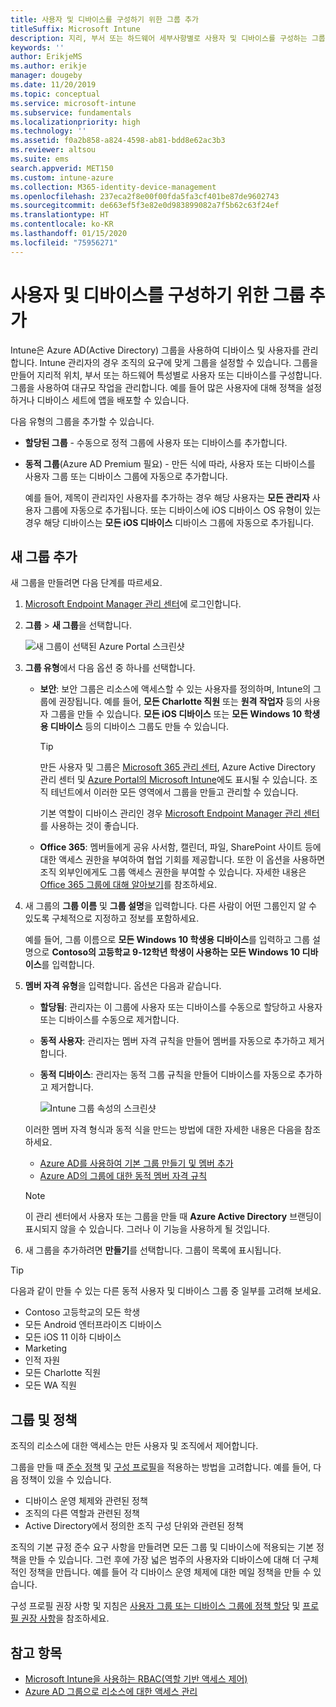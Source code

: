 ```yaml
---
title: 사용자 및 디바이스를 구성하기 위한 그룹 추가
titleSuffix: Microsoft Intune
description: 지리, 부서 또는 하드웨어 세부사항별로 사용자 및 디바이스를 구성하는 그룹을 추가합니다.
keywords: ''
author: ErikjeMS
ms.author: erikje
manager: dougeby
ms.date: 11/20/2019
ms.topic: conceptual
ms.service: microsoft-intune
ms.subservice: fundamentals
ms.localizationpriority: high
ms.technology: ''
ms.assetid: f0a2b858-a824-4598-ab81-bdd8e62ac3b3
ms.reviewer: altsou
ms.suite: ems
search.appverid: MET150
ms.custom: intune-azure
ms.collection: M365-identity-device-management
ms.openlocfilehash: 237eca2f8e00f00fda5fa3cf401be87de9602743
ms.sourcegitcommit: de663ef5f3e82e0d983899082a7f5b62c63f24ef
ms.translationtype: HT
ms.contentlocale: ko-KR
ms.lasthandoff: 01/15/2020
ms.locfileid: "75956271"
---
```

# <a name="add-groups-to-organize-users-and-devices"></a>사용자 및 디바이스를 구성하기 위한 그룹 추가

Intune은 Azure AD(Active Directory) 그룹을 사용하여 디바이스 및 사용자를 관리합니다. Intune 관리자의 경우 조직의 요구에 맞게 그룹을 설정할 수 있습니다. 그룹을 만들어 지리적 위치, 부서 또는 하드웨어 특성별로 사용자 또는 디바이스를 구성합니다. 그룹을 사용하여 대규모 작업을 관리합니다. 예를 들어 많은 사용자에 대해 정책을 설정하거나 디바이스 세트에 앱을 배포할 수 있습니다.

다음 유형의 그룹을 추가할 수 있습니다.

- **할당된 그룹** - 수동으로 정적 그룹에 사용자 또는 디바이스를 추가합니다. 
- **동적 그룹**(Azure AD Premium 필요) - 만든 식에 따라, 사용자 또는 디바이스를 사용자 그룹 또는 디바이스 그룹에 자동으로 추가합니다.

  예를 들어, 제목이 관리자인 사용자를 추가하는 경우 해당 사용자는 **모든 관리자** 사용자 그룹에 자동으로 추가됩니다. 또는 디바이스에 iOS 디바이스 OS 유형이 있는 경우 해당 디바이스는 **모든 iOS 디바이스** 디바이스 그룹에 자동으로 추가됩니다.

## <a name="add-a-new-group"></a>새 그룹 추가

새 그룹을 만들려면 다음 단계를 따르세요.

1. [Microsoft Endpoint Manager 관리 센터](https://go.microsoft.com/fwlink/?linkid=2109431)에 로그인합니다.
2. **그룹** > **새 그룹**을 선택합니다.

   ![새 그룹이 선택된 Azure Portal 스크린샷](./media/groups-add/groups-add-new.png)

3. **그룹 유형**에서 다음 옵션 중 하나를 선택합니다.

    - **보안**: 보안 그룹은 리소스에 액세스할 수 있는 사용자를 정의하며, Intune의 그룹에 권장됩니다. 예를 들어, **모든 Charlotte 직원** 또는 **원격 작업자** 등의 사용자 그룹을 만들 수 있습니다. **모든 iOS 디바이스** 또는 **모든 Windows 10 학생용 디바이스** 등의 디바이스 그룹도 만들 수 있습니다.

        > [!TIP]
        > 만든 사용자 및 그룹은 [Microsoft 365 관리 센터](https://admin.microsoft.com), Azure Active Directory 관리 센터 및 [Azure Portal의 Microsoft Intune](https://go.microsoft.com/fwlink/?linkid=2090973)에도 표시될 수 있습니다. 조직 테넌트에서 이러한 모든 영역에서 그룹을 만들고 관리할 수 있습니다.
        >
        > 기본 역할이 디바이스 관리인 경우 [Microsoft Endpoint Manager 관리 센터](https://go.microsoft.com/fwlink/?linkid=2109431)를 사용하는 것이 좋습니다.

    - **Office 365**: 멤버들에게 공유 사서함, 캘린더, 파일, SharePoint 사이트 등에 대한 액세스 권한을 부여하여 협업 기회를 제공합니다. 또한 이 옵션을 사용하면 조직 외부인에게도 그룹 액세스 권한을 부여할 수 있습니다. 자세한 내용은 [Office 365 그룹에 대해 알아보기](https://support.office.com/article/learn-about-office-365-groups-b565caa1-5c40-40ef-9915-60fdb2d97fa2)를 참조하세요.

4. 새 그룹의 **그룹 이름** 및 **그룹 설명**을 입력합니다. 다른 사람이 어떤 그룹인지 알 수 있도록 구체적으로 지정하고 정보를 포함하세요.

    예를 들어, 그룹 이름으로 **모든 Windows 10 학생용 디바이스**를 입력하고 그룹 설명으로 **Contoso의 고등학교 9-12학년 학생이 사용하는 모든 Windows 10 디바이스**를 입력합니다.

5. **멤버 자격 유형**을 입력합니다. 옵션은 다음과 같습니다.

    - **할당됨**: 관리자는 이 그룹에 사용자 또는 디바이스를 수동으로 할당하고 사용자 또는 디바이스를 수동으로 제거합니다.
    - **동적 사용자**: 관리자는 멤버 자격 규칙을 만들어 멤버를 자동으로 추가하고 제거합니다.
    - **동적 디바이스**: 관리자는 동적 그룹 규칙을 만들어 디바이스를 자동으로 추가하고 제거합니다.

        ![Intune 그룹 속성의 스크린샷](./media/groups-add/groups-add-properties.png)

    이러한 멤버 자격 형식과 동적 식을 만드는 방법에 대한 자세한 내용은 다음을 참조하세요.

    - [Azure AD를 사용하여 기본 그룹 만들기 및 멤버 추가](https://docs.microsoft.com/azure/active-directory/fundamentals/active-directory-groups-create-azure-portal)
    - [Azure AD의 그룹에 대한 동적 멤버 자격 규칙](https://docs.microsoft.com/azure/active-directory/users-groups-roles/groups-dynamic-membership)

    > [!NOTE]
    > 이 관리 센터에서 사용자 또는 그룹을 만들 때 **Azure Active Directory** 브랜딩이 표시되지 않을 수 있습니다. 그러나 이 기능을 사용하게 될 것입니다.

6. 새 그룹을 추가하려면 **만들기**를 선택합니다. 그룹이 목록에 표시됩니다.

> [!TIP]
> 다음과 같이 만들 수 있는 다른 동적 사용자 및 디바이스 그룹 중 일부를 고려해 보세요.
>
> - Contoso 고등학교의 모든 학생
> - 모든 Android 엔터프라이즈 디바이스
> - 모든 iOS 11 이하 디바이스
> - Marketing
> - 인적 자원
> - 모든 Charlotte 직원
> - 모든 WA 직원

## <a name="groups-and-policies"></a>그룹 및 정책

조직의 리소스에 대한 액세스는 만든 사용자 및 조직에서 제어합니다.

그룹을 만들 때 [준수 정책](../protect/device-compliance-get-started.md) 및 [구성 프로필](../configuration/device-profiles.md)을 적용하는 방법을 고려합니다. 예를 들어, 다음 정책이 있을 수 있습니다.

- 디바이스 운영 체제와 관련된 정책
- 조직의 다른 역할과 관련된 정책
- Active Directory에서 정의한 조직 구성 단위와 관련된 정책

조직의 기본 규정 준수 요구 사항을 만들려면 모든 그룹 및 디바이스에 적용되는 기본 정책을 만들 수 있습니다. 그런 후에 가장 넓은 범주의 사용자와 디바이스에 대해 더 구체적인 정책을 만듭니다. 예를 들어 각 디바이스 운영 체제에 대한 메일 정책을 만들 수 있습니다.

구성 프로필 권장 사항 및 지침은 [사용자 그룹 또는 디바이스 그룹에 정책 할당](../configuration/device-profile-assign.md#user-groups-vs-device-groups) 및 [프로필 권장 사항](../configuration/device-profile-create.md#recommendations)을 참조하세요.

## <a name="see-also"></a>참고 항목

- [Microsoft Intune을 사용하는 RBAC(역할 기반 액세스 제어)](role-based-access-control.md)
- [Azure AD 그룹으로 리소스에 대한 액세스 관리](https://docs.microsoft.com/azure/active-directory/active-directory-manage-groups)
